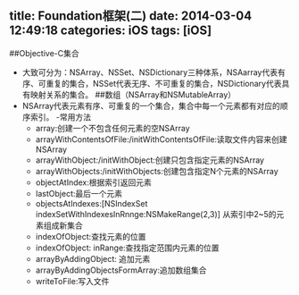 title: Foundation框架(二)
date: 2014-03-04 12:49:18
categories: iOS
tags: [iOS]
---
##Objective-C集合
- 大致可分为：NSArray、NSSet、NSDictionary三种体系，NSAarray代表有序、可重复的集合，NSSet代表无序、不可重复的集合，NSDictionary代表具有映射关系的集合。
##数组（NSArray和NSMutableArray）
- NSArray代表元素有序、可重复的一个集合，集合中每一个元素都有对应的顺序索引。
-常用方法
	+ array:创建一个不包含任何元素的空NSArray
	+ arrayWithContentsOfFile:/initWithContentsOfFile:读取文件内容来创建NSArray
	+ arrayWithObject:/initWithObject:创建只包含指定元素的NSArray
	+ arrayWithObjects:/initWithObjects:创建包含指定N个元素的NSArray
	+ objectAtIndex:根据索引返回元素
	+ lastObject:最后一个元素
	+ objectsAtIndexes:[NSIndexSet indexSetWithIndexesInRnnge:NSMakeRange(2,3)] 从索引中2~5的元素组成新集合
	+ indexOfObject:查找元素的位置
	+ indexOfObject: inRange:查找指定范围内元素的位置
	+ arrayByAddingObject: 追加元素
	+ arrayByAddingObjectsFormArray:追加数组集合
	+ writeToFile:写入文件